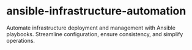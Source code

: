 # ansible-infrastructure-automation
Automate infrastructure deployment and management with Ansible playbooks. Streamline configuration, ensure consistency, and simplify operations.
